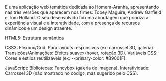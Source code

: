 E uma aplicação web temática dedicada ao Homem-Aranha, apresentando  nas três versões que aparecem nos filmes: Tobey Maguire, Andrew Garfield e Tom Holland. O seu desenvolvido foi uma abordagem que prioriza a experiência visual e a interatividade, com a presença de recursos dinâmicos e um design atraente.

HTML5:
Estrutura semântica

CSS3:
Flexbox/Grid: Para layouts responsivos (ex: carrossel 3D, galeria).
Transições/Animações: Efeitos suaves (hover, rotação 3D).
Variáveis CSS: Cores e estilos reutilizáveis (ex: --primary-color: #B9001F).

JavaScript:
Bibliotecas: Fancybox (galeria de imagens).
Interatividade: Carrossel 3D (não mostrado no código, mas sugerido pelo CSS).
